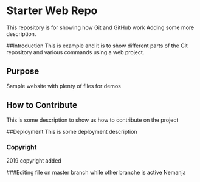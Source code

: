 # Starter Web Repo

This repository is for showing how Git and GitHub work
Adding some more description.

##Introduction
This is example and it is to show different parts of the Git repository and various commands using a web project.

## Purpose

Sample website with plenty of files for demos

## How to Contribute
This is some description to show us how to contribute on the project

##Deployment
This is some deployment description

### Copyright

2019 copyright added


###Editing file on master branch while other branche is active
Nemanja
